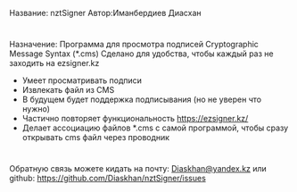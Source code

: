 
﻿Название: nztSigner
Автор:Иманбердиев Диасхан

#
Назначение:
Программа для просмотра подписей Cryptographic Message Syntax (*.cms)
Сделано для удобства, чтобы каждый раз не заходить на ezsigner.kz

- Умеет просматривать подписи
- Извлекать файл из CMS
- В будущем будет поддержка подписывания (но не уверен что нужно)
- Частично повторяет функциональность https://ezsigner.kz/
- Делает ассоциацию файлов *.cms с самой программой, чтобы сразу открывать cms файл через проводник

#

Обратную связь можете кидать на почту: Diaskhan@yandex.kz
или github: https://github.com/Diaskhan/nztSigner/issues
